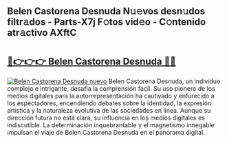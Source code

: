 ## Belen Castorena Desnuda N𝚞𝚎vos desn𝚞dos filtr𝚊dos - Parts-X7j F𝚘tos vid𝚎o - C𝚘ntenido atr𝚊ctivo AXftC

# <h2><a href="http://mb6m6mz.tromn.icu/?c=Belen+Castorena+Desnuda">🔗👉👉👉 Belen Castorena Desnuda 🔗🔗</a></h2>

[![Belen Castorena Desnuda nuevo](https://i.imgur.com/pEAQMta.gif)](http://mb6m6mz.tromn.icu/?c=Belen+Castorena+Desnuda)
Belen Castorena Desnuda, un individuo complejo e intrigante, desafía la comprensión fácil. Su uso pionero de los medios digitales para la autorrepresentación ha cautivado y enfurecido a los espectadores, encendiendo debates sobre la identidad, la expresión artística y la naturaleza evolutiva de las sociedades en línea. Aunque su dirección futura no está clara, su influencia en los medios digitales es indiscutible. La determinación inquebrantable y el magnetismo innegable impulsan el viaje de Belen Castorena Desnuda en el panorama digital.
